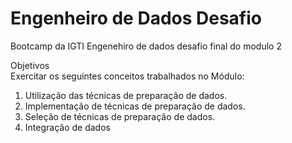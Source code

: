 # Engenheiro de Dados Desafio 
Bootcamp da IGTI Engenehiro de dados desafio final do modulo 2

Objetivos <br>
Exercitar os seguintes conceitos trabalhados no Módulo:
<ol>
<li>Utilização das técnicas de preparação de dados.</li>
<li> Implementação de técnicas de preparação de dados.</li>
<li>Seleção de técnicas de preparação de dados.</li>
<li>Integração de dados</li>
</ol>
